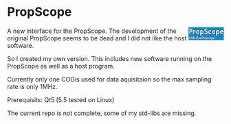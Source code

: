 # PropScope
<img style="float: right;" src="logo-scope.png">
A new interface for the PropScope.
The development of the original PropScope seems to be dead and I did not like the host software.

So I created my own version. This includes new software running on the PropScope as well as a host program.

Currently only one COGis used for data aquisitaion so the max sampling rate is only 1MHz. 

Prerequisits:
Qt5 (5.5 tested on Linux)

The current repo is not complete, some of my std-libs are missing.


